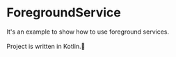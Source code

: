 # ForegroundService

It's an example to show how to use foreground services.<br /><br />
Project is written in Kotlin.💯
